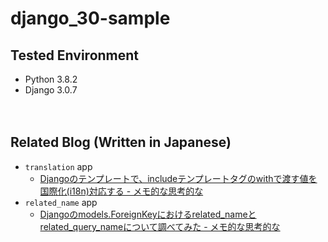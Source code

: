 # django_30-sample

## Tested Environment

- Python 3.8.2
- Django 3.0.7

　  

## Related Blog (Written in Japanese)

- `translation` app
  - [Djangoのテンプレートで、includeテンプレートタグのwithで渡す値を国際化(i18n)対応する - メモ的な思考的な](https://thinkami.hatenablog.com/entry/2020/05/31/205713)
- `related_name` app
  - [Djangoのmodels.ForeignKeyにおけるrelated_nameとrelated_query_nameについて調べてみた - メモ的な思考的な](https://thinkami.hatenablog.com/entry/2020/06/14/145912)
